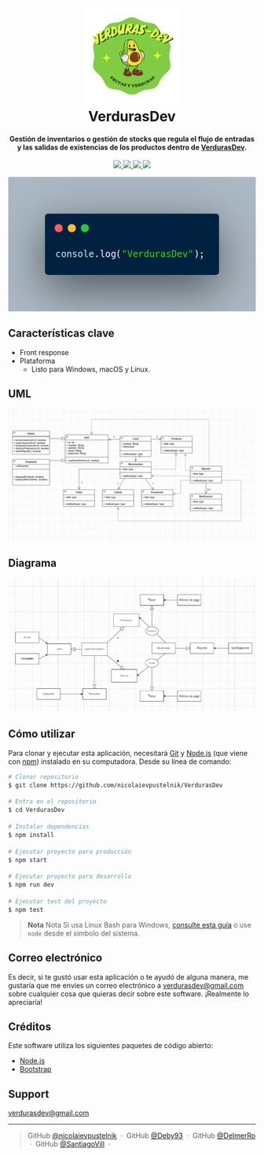 
<h1 align="center">
  <br>
  <a href=""><img src="./src/public/img/vd1.png" alt="" width="200"></a>
  <br>
  VerdurasDev
  <br>
</h1>

<h4 align="center">Gestión de inventarios o gestión de stocks que regula el flujo de entradas y las salidas de existencias de los productos dentro de <a href="" target="_blank">VerdurasDev</a>.</h4>

<p align="center">
  <a href="">
    <img src="https://img.shields.io/badge/express-4.18.1-green">
  </a>
  <a href="">
    <img src="https://img.shields.io/badge/mocha-10.0.0-yellowgreen">
  </a>
  <a href="">
    <img src="https://img.shields.io/badge/chai-4.3.6-blue">
  </a>
  <a href="">
    <img src="https://img.shields.io/badge/mongoose-6.6.0-lightgrey">
  </a>
</p>

![screenshot](./src/public/img/verdurasDev.png)

## Características clave

* Front response 
* Plataforma
  - Listo para Windows, macOS y Linux.

## UML
<img src="./src/public/img/Diagrama.png">

## Diagrama
<img src="./src/public/img/DiagramaDeUso.png">

## Cómo utilizar

Para clonar y ejecutar esta aplicación, necesitará [Git](https://git-scm.com) y [Node.js](https://nodejs.org/en/download/) (que viene con [npm](http://npmjs.com)) instalado en su computadora. Desde su línea de comando:

```bash
# Clonar repositorio
$ git clone https://github.com/nicolaievpustelnik/VerdurasDev

# Entra en el repositorio
$ cd VerdurasDev

# Instalar dependencias
$ npm install

# Ejecutar proyecto para producción 
$ npm start

# Ejecutar proyecto para desarrollo
$ npm run dev 

# Ejecutar test del proyecto
$ npm test 
```

> **Nota**
> Nota Si usa Linux Bash para Windows, [consulte esta guía](https://www.howtogeek.com/261575/how-to-run-graphical-linux-desktop-applications-from-windows-10s-bash-shell/) o use `node` desde el símbolo del sistema.

## Correo electrónico

Es decir, si te gustó usar esta aplicación o te ayudó de alguna manera, me gustaría que me envíes un correo electrónico a <verdurasdev@gmail.com> sobre cualquier cosa que quieras decir sobre este software. ¡Realmente lo apreciaría!

## Créditos

Este software utiliza los siguientes paquetes de código abierto:

- [Node.js](https://nodejs.org/)
- [Bootstrap](https://bootstrap.com)

## Support
<verdurasdev@gmail.com>

---

> GitHub [@nicolaievpustelnik](https://github.com/nicolaievpustelnik) &nbsp;&middot;&nbsp;
> GitHub [@Deby93](https://github.com/Deby93) &nbsp;&middot;&nbsp;
> GitHub [@DelmerRo](https://github.com/DelmerRo) &nbsp;&middot;&nbsp;
> GitHub [@SantiagoVill](https://github.com/SantiagoVill) &nbsp;&middot;&nbsp;


